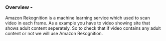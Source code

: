 ### Overview -
Amazon Rekognition is a machine learning service which used to scan video in each frame. As a example you have to video showing site that shows adult content seperately. So to check that if video contains any adult content or not we will use Amazon Rekognition.

